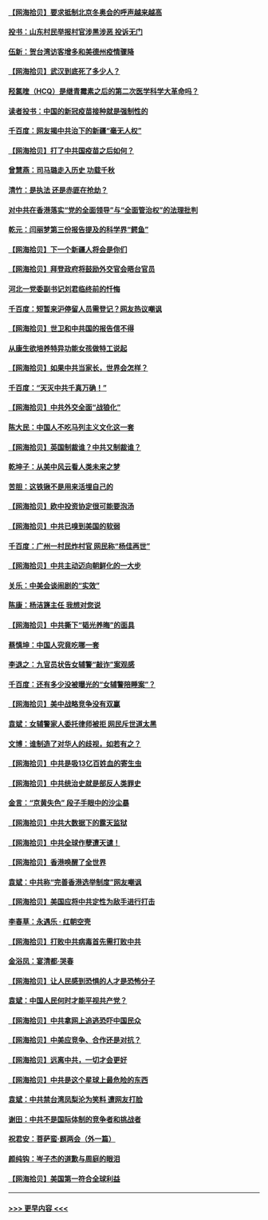 #### [【网海拾贝】要求抵制北京冬奥会的呼声越来越高](../pages/nsc993/n12868962.md?t=04101001) 
#### [投书：山东村民举报村官涉黑涉恶 投诉无门](../pages/nsc993/n12869726.md?t=04101001) 
#### [伍新：贺台湾访客增多和美德州疫情骤降](../pages/nsc993/n12865651.md?t=04101001) 
#### [【网海拾贝】武汉到底死了多少人？](../pages/nsc993/n12863707.md?t=04101001) 
#### [羟氯喹（HCQ）是继青霉素之后的第二次医学科学大革命吗？](../pages/nsc993/n12638564.md?t=04101001) 
#### [读者投书：中国的新冠疫苗接种就是强制性的](../pages/nsc993/n12859932.md?t=04101001) 
#### [千百度：网友揭中共治下的新疆“毫无人权”](../pages/nsc993/n12858385.md?t=04101001) 
#### [【网海拾贝】打了中共国疫苗之后如何？](../pages/nsc993/n12857866.md?t=04101001) 
#### [曾慧燕：司马璐走入历史 功载千秋](../pages/nsc993/n12856996.md?t=04101001) 
#### [清竹：是执法 还是赤匪在抢劫？](../pages/nsc993/n12856952.md?t=04101001) 
#### [对中共在香港落实“党的全面领导”与“全面管治权”的法理批判](../pages/nsc993/n12856929.md?t=04101001) 
#### [乾元：闫丽梦第三份报告提及的科学界“鳄鱼”](../pages/nsc993/n12855985.md?t=04101001) 
#### [【网海拾贝】下一个新疆人将会是你们](../pages/nsc993/n12855864.md?t=04101001) 
#### [【网海拾贝】拜登政府将鼓励外交官会晤台官员](../pages/nsc993/n12853615.md?t=04101001) 
#### [河北一党委副书记刘君临终前的忏悔](../pages/nsc993/n12849420.md?t=04101001) 
#### [千百度：短暂来沪停留人员需登记？网友热议嘲讽](../pages/nsc993/n12853497.md?t=04101001) 
#### [【网海拾贝】世卫和中共国的报告信不得](../pages/nsc993/n12850902.md?t=04101001) 
#### [从康生欲培养特异功能女孩做特工说起](../pages/nsc993/n12849289.md?t=04101001) 
#### [【网海拾贝】如果中共当家长，世界会怎样？](../pages/nsc993/n12848436.md?t=04101001) 
#### [千百度：“天灭中共千真万确！”](../pages/nsc993/n12845659.md?t=04101001) 
#### [【网海拾贝】中共外交全面“战狼化”](../pages/nsc993/n12845607.md?t=04101001) 
#### [陈大民：中国人不吃马列主义文化这一套](../pages/nsc993/n12842496.md?t=04101001) 
#### [【网海拾贝】英国制裁谁？中共又制裁谁？](../pages/nsc993/n12840909.md?t=04101001) 
#### [乾坤子：从美中风云看人类未来之梦](../pages/nsc993/n12840590.md?t=04101001) 
#### [苦胆：这铁锹不是用来活埋自己的](../pages/nsc993/n12839512.md?t=04101001) 
#### [【网海拾贝】欧中投资协定很可能要泡汤](../pages/nsc993/n12835122.md?t=04101001) 
#### [【网海拾贝】中共已嗅到美国的软弱](../pages/nsc993/n12832411.md?t=04101001) 
#### [千百度：广州一村民炸村官 网民称“杨佳再世”](../pages/nsc993/n12832380.md?t=04101001) 
#### [【网海拾贝】中共主动迈向朝鲜化的一大步](../pages/nsc993/n12829887.md?t=04101001) 
#### [关乐：中美会谈闹剧的“实效”](../pages/nsc993/n12826698.md?t=04101001) 
#### [陈康：杨洁篪主任  我想对您说](../pages/nsc993/n12826609.md?t=04101001) 
#### [【网海拾贝】中共撕下“韬光养晦”的面具](../pages/nsc993/n12826459.md?t=04101001) 
#### [蔡慎坤：中国人究竟吃哪一套](../pages/nsc993/n12826010.md?t=04101001) 
#### [李退之：九官员状告女辅警“敲诈”案观感](../pages/nsc993/n12823984.md?t=04101001) 
#### [千百度：还有多少没被曝光的“女辅警陪睡案”？](../pages/nsc993/n12822136.md?t=04101001) 
#### [【网海拾贝】美中战略竞争没有双赢](../pages/nsc993/n12822105.md?t=04101001) 
#### [袁斌：女辅警家人委托律师被拒 网民斥世道太黑](../pages/nsc993/n12822004.md?t=04101001) 
#### [文博：谁制造了对华人的歧视，如若有之？](../pages/nsc993/n12821635.md?t=04101001) 
#### [【网海拾贝】中共是吸13亿百姓血的寄生虫](../pages/nsc993/n12819191.md?t=04101001) 
#### [【网海拾贝】中共统治史就是部反人类罪史](../pages/nsc993/n12816738.md?t=04101001) 
#### [金言：“京黄失色” 段子手眼中的沙尘暴](../pages/nsc993/n12815700.md?t=04101001) 
#### [【网海拾贝】中共大数据下的露天监狱](../pages/nsc993/n12811075.md?t=04101001) 
#### [【网海拾贝】中共全球作孽遭天谴！](../pages/nsc993/n12810258.md?t=04101001) 
#### [【网海拾贝】香港唤醒了全世界](../pages/nsc993/n12809100.md?t=04101001) 
#### [袁斌：中共称“完善香港选举制度”网友嘲讽](../pages/nsc993/n12808994.md?t=04101001) 
#### [【网海拾贝】美国应将中共定性为敌手进行打击](../pages/nsc993/n12806870.md?t=04101001) 
#### [李春草：永遇乐 · 红朝空壳](../pages/nsc993/n12805365.md?t=04101001) 
#### [【网海拾贝】打败中共病毒首先需打败中共](../pages/nsc993/n12803930.md?t=04101001) 
#### [金浴凤：宴清都‧哭春](../pages/nsc993/n12801601.md?t=04101001) 
#### [【网海拾贝】让人民感到恐惧的人才是恐怖分子](../pages/nsc993/n12799347.md?t=04101001) 
#### [袁斌：中国人民何时才能平视共产党？](../pages/nsc993/n12799306.md?t=04101001) 
#### [【网海拾贝】中共拿网上追逃恐吓中国民众](../pages/nsc993/n12796905.md?t=04101001) 
#### [【网海拾贝】中美应竞争、合作还是对抗？](../pages/nsc993/n12794675.md?t=04101001) 
#### [【网海拾贝】远离中共，一切才会更好](../pages/nsc993/n12793572.md?t=04101001) 
#### [【网海拾贝】中共是这个星球上最危险的东西](../pages/nsc993/n12791400.md?t=04101001) 
#### [袁斌：中共禁台湾凤梨沦为笑料 遭网友打脸](../pages/nsc993/n12791335.md?t=04101001) 
#### [谢田：中共不是国际体制的竞争者和挑战者](../pages/nsc993/n12791212.md?t=04101001) 
#### [祝君安：菩萨蛮·题两会（外一篇）](../pages/nsc993/n12786801.md?t=04101001) 
#### [颜纯钩：岑子杰的道歉与周庭的眼泪](../pages/nsc993/n12786775.md?t=04101001) 
#### [【网海拾贝】美国第一符合全球利益](../pages/nsc993/n12786666.md?t=04101001) 

----
#### [ >>> 更早内容 <<< ](../indexes/nsc993-earlier.md)
